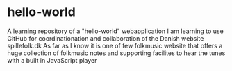 # hello-world
A learning repository of a "hello-world" webapplication
I am learning to use GitHub for coordinationation and collaboration of the Danish website spillefolk.dk
As far as I know it is one of few folkmusic website that offers a huge collection of folkmusic notes and supporting facilites 
to hear the tunes with a built in JavaScript player 
